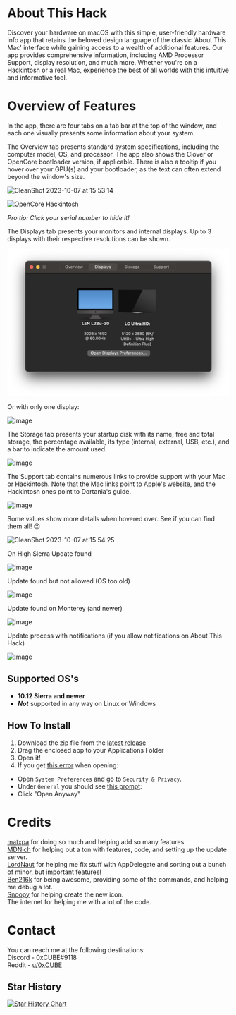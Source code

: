 # About This Hack
Discover your hardware on macOS with this simple, user-friendly hardware info app that retains the beloved design language of the classic 'About This Mac' interface while gaining access to a wealth of additional features. Our app provides comprehensive information, including AMD Processor Support, display resolution, and much more. Whether you're on a Hackintosh or a real Mac, experience the best of all worlds with this intuitive and informative tool.<br>

# Overview of Features

In the app, there are four tabs on a tab bar at the top of the window, and each one visually presents some information about your system.

The Overview tab presents standard system specifications, including the computer model, OS, and processor. The app also shows the Clover or OpenCore bootloader version, if applicable. There is also a tooltip if you hover over your GPU(s) and your bootloader, as the text can often extend beyond the window's size.

![CleanShot 2023-10-07 at 15 53 14](https://github.com/0xCUB3/About-This-Hack/assets/94565160/b4986e55-e3a1-4fdc-bb76-c2bdbc70567d)


<img width="692" alt="OpenCore Hackintosh" text="OpenCore Hackintosh" src="https://github.com/0xCUB3/About-This-Hack/assets/94565160/18d29cff-1db1-4060-8e02-64307dafa20c">

*Pro tip: Click your serial number to hide it!*

The Displays tab presents your monitors and internal displays. Up to 3 displays with their respective resolutions can be shown.

<img width="692" alt="Display Screen" text="Display Screen" src="ImagesTMP/display-screen.png">

Or with only one display:

![image](https://github.com/0xCUB3/About-This-Hack/assets/94565160/7b8835cd-400b-4f48-81f8-aa3a4a536b23)

The Storage tab presents your startup disk with its name, free and total storage, the percentage available, its type (internal, external, USB, etc.), and a bar to indicate the amount used.

![image](https://github.com/0xCUB3/About-This-Hack/assets/94565160/f05ce8cb-550d-443e-9966-e991da23bf02)

The Support tab contains numerous links to provide support with your Mac or Hackintosh. Note that the Mac links point to Apple's website, and the Hackintosh ones point to Dortania's guide.

![image](https://github.com/0xCUB3/About-This-Hack/assets/94565160/46d26d13-319d-488e-ab5a-d6a0d01f09a4)

Some values show more details when hovered over. See if you can find them all! 😉

![CleanShot 2023-10-07 at 15 54 25](https://github.com/0xCUB3/About-This-Hack/assets/94565160/1b90c22b-a56b-4c58-9ef1-f27276db8850)

On High Sierra Update found

![image](https://github.com/matxpa/About-This-Hack/assets/70573409/837c4265-77b1-46bf-ad84-4589fa307f08)

Update found but not allowed (OS too old)

![image](https://github.com/matxpa/About-This-Hack/assets/70573409/d171a1fb-44f9-4ec1-b8bc-4c1c7dd5b844)

Update found on Monterey (and newer)

![image](https://github.com/matxpa/About-This-Hack/assets/70573409/ca7481a0-c0ae-4952-9c2a-7dc717bad927)

Update process with notifications (if you allow notifications on About This Hack)

![image](https://github.com/matxpa/About-This-Hack/assets/70573409/27e1b9a5-dd01-4832-a058-798a5c249ba4)


## Supported OS's
- **10.12 Sierra and newer**
- ***Not*** supported in any way on Linux or Windows

## How To Install
1) Download the zip file from the [latest release](https://github.com/0xCUB3/About-This-Hack/releases/latest)
2) Drag the enclosed app to your Applications Folder
3) Open it!
4) If you get [this error](https://user-images.githubusercontent.com/79278890/111886978-4af4cb80-89a8-11eb-90c8-522a89abb48e.png) when opening:
- Open `System Preferences` and go to `Security & Privacy`.
- Under `General` you should see [this prompt](https://user-images.githubusercontent.com/79278890/111887197-c6a34800-89a9-11eb-83e2-9fd3d61e2c15.png):
- Click "Open Anyway"

# Credits
[matxpa](https://github.com/matxpa) for doing so much and helping add so many features. <br>
[MDNich](https://github.com/MDNich) for helping out a ton with features, code, and setting up the update server. <br>
[LordNaut](https://github.com/Nautilus704) for helping me fix stuff with AppDelegate and sorting out a bunch of minor, but important features! <br>
[Ben216k](https://github.com/Ben216k) for being awesome, providing some of the commands, and helping me debug a lot. <br>
[Snoopy](https://macosicons.com/#/u/Squid4572) for helping create the new icon. <br>
The internet for helping me with a lot of the code.

# Contact
You can reach me at the following destinations: <br>
Discord - 0xCUBE#9118 <br>
Reddit - [u/0xCUBE](https://www.reddit.com/user/0xCUBE)

## Star History

[![Star History Chart](https://api.star-history.com/svg?repos=0xCUB3/About-This-Hack&type=Date)](https://star-history.com/#0xCUB3/About-This-Hack&Date)
